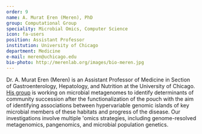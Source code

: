 ```yaml
---
order: 9
name: A. Murat Eren (Meren), PhD
group: Computational Group
speciality: Microbial Omics, Computer Science
icon: fa-users
position: Assistant Professor
institution: University of Chicago
department: Medicine
e-mail: meren@uchicago.edu
bio-photo: http://merenlab.org/images/bio-meren.jpg
---
```


Dr. A. Murat Eren (Meren) is an Assistant Professor of Medicine in Section of Gastroenterology, Hepatology, and Nutrition at the University of Chicago. [His group](http://merenlab.org) is working on microbial metagenomes to identify determinants of community succession after the functionalization of the pouch with the aim of identifying associations between hypervariable genomic islands of key microbial members of these habitats and progress of the disease. Our investigations involve multiple 'omics strategies, including genome-resolved metagenomics, pangenomics, and microbial population genetics.
